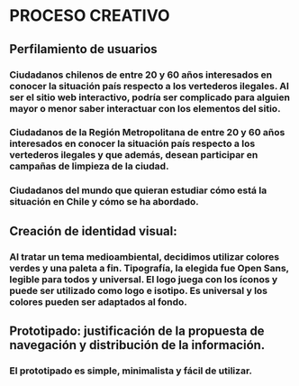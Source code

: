 # PROCESO CREATIVO #

## Perfilamiento de usuarios ## 

### Ciudadanos chilenos de entre 20 y 60 años interesados en conocer la situación país respecto a los vertederos ilegales. Al ser el sitio web interactivo, podría ser complicado para alguien mayor o menor saber interactuar con los elementos del sitio.

### Ciudadanos de la Región Metropolitana de entre 20 y 60 años  interesados en conocer la situación país respecto a los vertederos ilegales y que además, desean participar en campañas de limpieza de la ciudad.

### Ciudadanos del mundo que quieran estudiar cómo está la situación en Chile y cómo se ha abordado.

## Creación de identidad visual: 

### Al tratar un tema medioambiental, decidimos utilizar colores verdes y una paleta a fin. Tipografía, la elegida fue Open Sans, legible para todos y universal. El logo juega con los íconos y puede ser utilizado como logo e isotipo. Es universal y los colores pueden ser adaptados al fondo. 

## Prototipado: justificación de la propuesta de navegación y distribución de la información.

### El prototipado es simple, minimalista y fácil de utilizar. 
